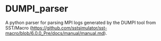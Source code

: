 # DUMPI_parser
A python parser for parsing MPI logs generated by the DUMPI tool from SST/Macro (https://github.com/sstsimulator/sst-macro/blob/6.0.0_Pre/docs/manual/manual.md).
